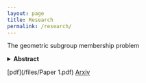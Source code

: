 ```yaml
---
layout: page
title: Research
permalink: /research/
---
```

The geometric subgroup membership problem

<details>
<summary><b>Abstract</b></summary>

  We show that every infinite graph which is locally finite and connected admits a translation-like action by Z such that the distance between a vertex v and v∗1 is uniformly bounded by 3. This action can be taken to be transitive if and only if the graph has one or two ends. This strenghens a theorem by Brandon Seward.
Our proof is constructive, and thus it can be made computable. More precisely, we show that a finitely generated group with decidable word problem admits a translation-like action by Z which is computable, and satisfies an extra condition which we call decidable orbit membership problem.
As an application we show that on any finitely generated infinite group with decidable word problem, effective subshifts attain all effectively closed Medvedev degrees. This extends a classification proved by Joseph Miller for Z^d, d≥1. 
  
</details>

[pdf](/files/Paper 1.pdf) [Arxiv](https://arxiv.org/abs/2303.14820)
